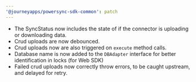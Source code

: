 ```yaml
---
'@journeyapps/powersync-sdk-common': patch
---
```


- The SyncStatus now includes the state of if the connector is uploading or downloading data.
- Crud uploads are now debounced.
- Crud uploads now are also triggered on `execute` method calls.
- Database name is now added to the `DBAdapter` interface for better identification in locks (for Web SDK)
- Failed crud uploads now correctly throw errors, to be caught upstream, and delayed for retry.